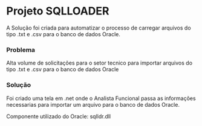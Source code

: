 # Projeto SQLLOADER
A Solução foi criada para automatizar o processo de carregar arquivos do tipo .txt e .csv para o banco de dados Oracle. 

### Problema
Alta volume de solicitações para o setor tecnico para importar arquivos do tipo .txt e .csv para o banco de dados Oracle


### Solução 
Foi criado uma tela em .net onde o Analista Funcional passa as informações necessarias para importar um arquivo para o banco 
de dados Oracle.

Componente utilizado do Oracle: sqlldr.dll 
